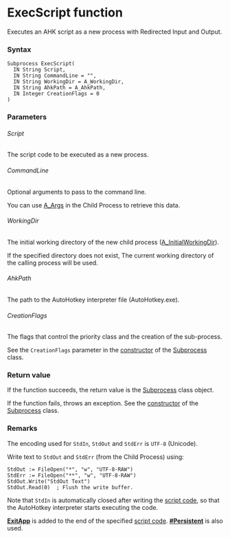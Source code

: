 # ExecScript function

Executes an AHK script as a new process with Redirected Input and Output.




### Syntax

```
Subprocess ExecScript(
  IN String Script,
  IN String CommandLine = "",
  IN String WorkingDir = A_WorkingDir,
  IN String AhkPath = A_AhkPath,
  IN Integer CreationFlags = 0
)
```




### Parameters

###### Script

The script code to be executed as a new process.

###### CommandLine

Optional arguments to pass to the command line.

You can use [A_Args](https://lexikos.github.io/v2/docs/Variables.htm#Args) in the Child Process to retrieve this data.

###### WorkingDir

The initial working directory of the new child process ([A_InitialWorkingDir](https://lexikos.github.io/v2/docs/Variables.htm#InitialWorkingDir)).

If the specified directory does not exist, The current working directory of the calling process will be used.

###### AhkPath

The path to the AutoHotkey interpreter file (AutoHotkey.exe).

###### CreationFlags

The flags that control the priority class and the creation of the sub-process.

See the `CreationFlags` parameter in the [constructor](..\..\..\process\Subprocess\docs\Subprocess-Constructor.md) of the [Subprocess](..\..\..\process\Subprocess\docs\Subprocess.md) class.




### Return value

If the function succeeds, the return value is the [Subprocess](..\..\..\process\Subprocess\docs\Subprocess.md) class object.

If the function fails, throws an exception. See the [constructor](..\..\..\process\Subprocess\docs\Subprocess-Constructor.md) of the [Subprocess](..\..\..\process\Subprocess\docs\Subprocess.md) class.




### Remarks

The encoding used for `StdIn`, `StdOut` and `StdErr` is `UTF-8` (Unicode).

Write text to `StdOut` and `StdErr` (from the Child Process) using:

```AutoHotkey
StdOut := FileOpen("*", "w", "UTF-8-RAW")
StdErr := FileOpen("**", "w", "UTF-8-RAW")
StdOut.Write("StdOut Text")
StdOut.Read(0)  ; Flush the write buffer.
```

Note that `StdIn` is automatically closed after writing the [script code](#parameters), so that the AutoHotkey interpreter starts executing the code.

[**ExitApp**](https://lexikos.github.io/v2/docs/commands/ExitApp.htm) is added to the end of the specified [script code](#parameters). [**#Persistent**](https://lexikos.github.io/v2/docs/commands/_Persistent.htm) is also used.

